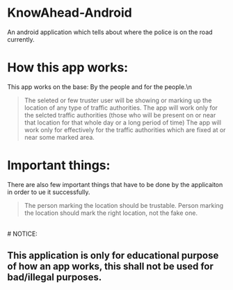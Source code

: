 # KnowAhead-Android
An android application which tells about where the police is on the road currently. 
<br/>
# How this app works:
This app works on the base: By the people and for the people.\n
> The seleted or few truster user will be showing or marking up the location of any type of traffic authorities.
> The app will work only for the selcted traffic authorities (those who will be present on or near that location for that whole day or a long period of time)
> The app will work only for effectively for the traffic authorities which are fixed at or near some marked area.
# Important things:
There are also few important things that have to be done by the applicaiton in order to ue it successfully.
> The person marking the location should be trustable.
> Person marking the location should mark the right location, not the fake one.
<br/>
# NOTICE:
<h2>This application is only for educational purpose of how an app works, this shall not be used for bad/illegal purposes.
